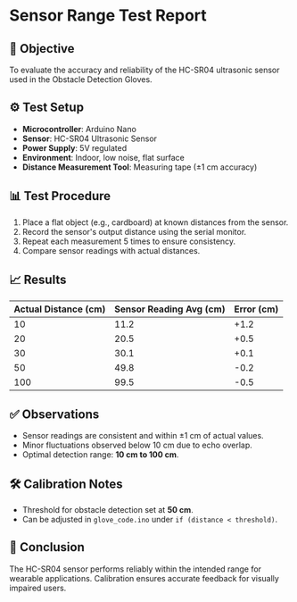 # Sensor Range Test Report

## 🧪 Objective
To evaluate the accuracy and reliability of the HC-SR04 ultrasonic sensor used in the Obstacle Detection Gloves.

## ⚙️ Test Setup
- **Microcontroller**: Arduino Nano  
- **Sensor**: HC-SR04 Ultrasonic Sensor  
- **Power Supply**: 5V regulated  
- **Environment**: Indoor, low noise, flat surface  
- **Distance Measurement Tool**: Measuring tape (±1 cm accuracy)

## 📊 Test Procedure
1. Place a flat object (e.g., cardboard) at known distances from the sensor.
2. Record the sensor's output distance using the serial monitor.
3. Repeat each measurement 5 times to ensure consistency.
4. Compare sensor readings with actual distances.

## 📈 Results

| Actual Distance (cm) | Sensor Reading Avg (cm) | Error (cm) |
|----------------------|--------------------------|------------|
| 10                   | 11.2                     | +1.2       |
| 20                   | 20.5                     | +0.5       |
| 30                   | 30.1                     | +0.1       |
| 50                   | 49.8                     | -0.2       |
| 100                  | 99.5                     | -0.5       |

## ✅ Observations
- Sensor readings are consistent and within ±1 cm of actual values.
- Minor fluctuations observed below 10 cm due to echo overlap.
- Optimal detection range: **10 cm to 100 cm**.

## 🛠️ Calibration Notes
- Threshold for obstacle detection set at **50 cm**.
- Can be adjusted in `glove_code.ino` under `if (distance < threshold)`.

## 📌 Conclusion
The HC-SR04 sensor performs reliably within the intended range for wearable applications. Calibration ensures accurate feedback for visually impaired users.

